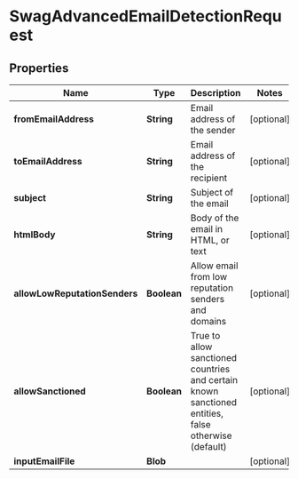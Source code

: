 
# SwagAdvancedEmailDetectionRequest

## Properties
Name | Type | Description | Notes
------------ | ------------- | ------------- | -------------
**fromEmailAddress** | **String** | Email address of the sender |  [optional]
**toEmailAddress** | **String** | Email address of the recipient |  [optional]
**subject** | **String** | Subject of the email |  [optional]
**htmlBody** | **String** | Body of the email in HTML, or text |  [optional]
**allowLowReputationSenders** | **Boolean** | Allow email from low reputation senders and domains |  [optional]
**allowSanctioned** | **Boolean** | True to allow sanctioned countries and certain known sanctioned entities, false otherwise (default) |  [optional]
**inputEmailFile** | **Blob** |  |  [optional]



